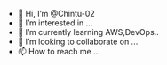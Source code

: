 - 👋 Hi, I’m @Chintu-02
- 👀 I’m interested in ...
- 🌱 I’m currently learning AWS,DevOps..
- 💞️ I’m looking to collaborate on ...
- 📫 How to reach me ...

<!---
Chintu-02/Chintu-02 is a ✨ special ✨ repository because its `README.md` (this file) appears on your GitHub profile.
You can click the Preview link to take a look at your changes.
--->
